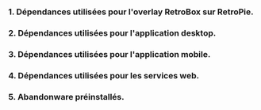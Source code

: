 ### 1\. Dépendances utilisées pour l'overlay RetroBox sur RetroPie.

### 2\. Dépendances utilisées pour l'application desktop.

### 3\. Dépendances utilisées pour l'application mobile.

### 4\. Dépendances utilisées pour les services web.

### 5\. Abandonware préinstallés.
